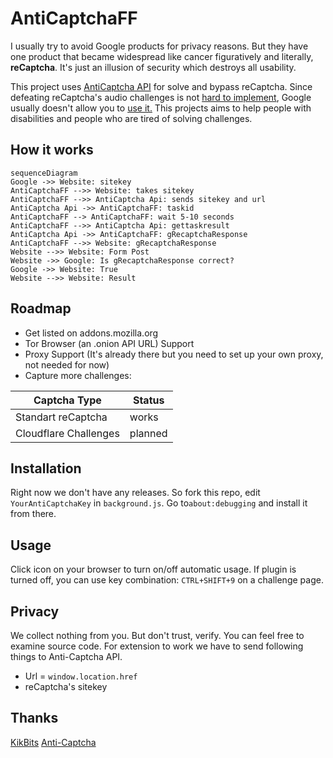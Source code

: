 # AntiCaptchaFF

I usually try to avoid Google products for privacy reasons. But they have one product that became widespread like cancer figuratively and literally, **reCaptcha**. It's just an illusion of security which destroys all usability.

This project uses [AntiCaptcha API](https://anti-captcha.com/) for solve and bypass reCaptcha. Since defeating reCaptcha's audio challenges is not [hard to implement](https://github.com/ecthros/uncaptcha), Google usually doesn't allow you to [use it.](https://instaud.io/1ZAC) This projects aims to help people with disabilities and people who are tired of solving challenges.

## How it works

```mermaid
sequenceDiagram
Google ->> Website: sitekey
AntiCaptchaFF -->> Website: takes sitekey
AntiCaptchaFF -->> AntiCaptcha Api: sends sitekey and url
AntiCaptcha Api ->> AntiCaptchaFF: taskid
AntiCaptchaFF --> AntiCaptchaFF: wait 5-10 seconds
AntiCaptchaFF -->> AntiCaptcha Api: gettaskresult
AntiCaptcha Api ->> AntiCaptchaFF: gRecaptchaResponse
AntiCaptchaFF -->> Website: gRecaptchaResponse
Website -->> Website: Form Post
Website ->> Google: Is gRecaptchaResponse correct?
Google ->> Website: True
Website -->> Website: Result
```

## Roadmap

-  Get listed on addons.mozilla.org
-  Tor Browser (an .onion API URL) Support 
-  Proxy Support (It's already there but you need to set up your own proxy, not needed for now)
-  Capture more challenges:


|Captcha Type           | Status                         
|-----------------------|-------------------------------|
|Standart reCaptcha     |works                          |
|Cloudflare Challenges   |planned                       |


## Installation

Right now we don't have any releases. So fork this repo, edit `YourAntiCaptchaKey` in `background.js`. Go to`about:debugging` and install it from there.

## Usage

Click icon on your browser to turn on/off automatic usage. If plugin is turned off, you can use key combination: `CTRL+SHIFT+9` on a challenge page.

## Privacy

We collect nothing from you. But don't trust, verify. You can feel free to examine source code. For extension to work we have to send following things to Anti-Captcha API.

- Url = `window.location.href`
- reCaptcha's sitekey


## Thanks 

[KikBits](http://kikbits.com/)
[Anti-Captcha](https://anti-captcha.com/)